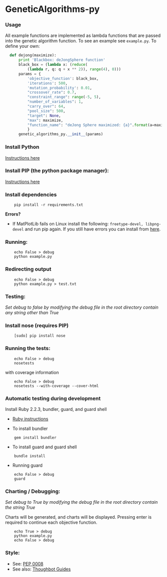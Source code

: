 # GeneticAlgorithms-py

### Usage

All example functions are implemented as lambda functions that are passed into the genetic algorithm function. To see an example see `example.py`. To define your own:

```python
  def dejong(maximize):
      print 'Blackbox: deJongSphere function'
      black_box = (lambda x: (reduce(
          (lambda r, q: q + x ** 2)), range(4), 0)))
      params = {
          'objective_function': black_box,
          'iterations': 500,
          'mutation_probability': 0.01,
          "crossover_rate": 0.7,
          "constraint_range": range(-5, 5),
          "number_of_variables": 1,
          "carry_over": 64,
          "pool_size": 500,
          "target": None,
          "max": maximize,
          "function_name": "deJong Sphere maximized: {a}".format(a=maximize)
          }
      genetic_algorithms_py.__init__(params)
````

### Install Python

[Instructions here](https://www.python.org/)


### Install PIP (the python package manager):

[Instructions here](https://pip.pypa.io/en/stable/installing/)

### Install dependencies

```shell
    pip install -r requirements.txt
```

**Errors?**
- If MatPlotLib fails on Linux install the following:
  `freetype-devel, libpng-devel` and run pip again. If you still have errors you
can install from [here](http://matplotlib.org/users/installing.html).

### Running:

```shell
    echo False > debug
    python example.py
```

### Redirecting output
```shell
    echo False > debug
    python example.py > test.txt
```

### Testing:

*Set debug to false by modifying the debug file in the root directory contain
any string other than True*

### Install nose (requires PIP)

```shell
    [sudo] pip install nose
```
### Running the tests:

```shell
    echo False > debug
    nosetests
```

with coverage information

```shell
    echo False > debug
    nosetests --with-coverage --cover-html
```

### Automatic testing during development

Install Ruby 2.2.3, bundler, guard, and guard shell

- [Ruby instructions](https://www.ruby-lang.org/en/)

- To install bundler
```shell
    gem install bundler
```

- To install guard and guard shell
```shell
    bundle install
```

- Running guard
```
    echo False > debug
    guard
```
### Charting / Debugging:

*Set debug to True by modifying the debug file in the root directory contain
the string True*

Charts will be generated, and charts will be displayed. Pressing enter is
required to continue each objective function.

```shell
    echo True > debug
    python example.py
    echo False > debug
```

### Style:
  - See: [PEP 0008](https://www.python.org/dev/peps/pep-0008/)
  - See also: [Thoughbot Guides](https://github.com/thoughtbot/guides)
